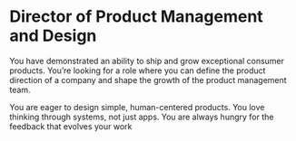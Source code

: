 # Director of Product Management and Design

You have demonstrated an ability to ship and grow exceptional consumer products. You’re looking for a role where you can define the product direction of a company and shape the growth of the product management team.

You are eager to design simple, human-centered products. You love thinking through systems, not just apps. You are always hungry for the feedback that evolves your work
